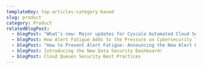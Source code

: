 ```yaml
---
templateKey: top-articles-category-based
slug: product
category: Product
relatedBlogPost:
  - blogPost: "What’s new: Major updates for Cyscale Automated Cloud Security Platform"
  - blogPost: How Alert Fatigue Adds to the Pressure on Cybersecurity Teams
  - blogPost: "How to Prevent Alert Fatigue: Announcing the New Alert Features"
  - blogPost: Introducing the New Data Security Dashboard!
  - blogPost: Cloud Queues Security Best Practices
---
```

